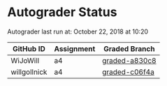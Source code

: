 # Autograder Status
Autograder last run at: October 22, 2018 at 10:20

| GitHub ID | Assignment | Graded Branch |
|-----------|------------|---------------|
| WiJoWill | a4 | [graded-a830c8](https://github.com/Fall2018COMP401-001/a4-WiJoWill/tree/graded-a830c8) | 
| willgollnick | a4 | [graded-c06f4a](https://github.com/Fall2018COMP401-001/a4-willgollnick/tree/graded-c06f4a) | 

